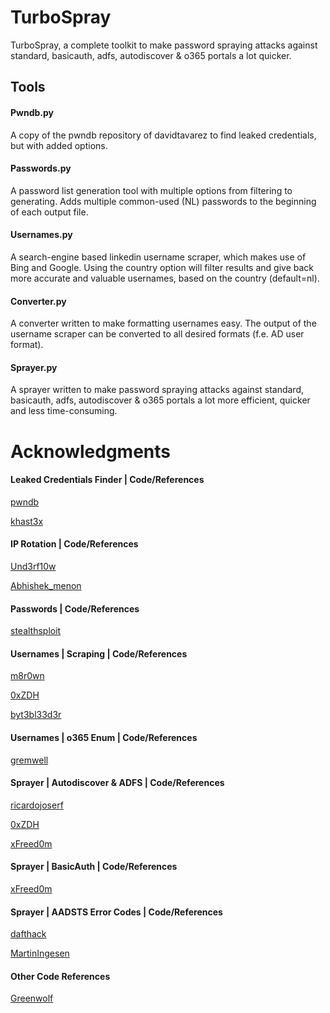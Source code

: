 # TurboSpray

TurboSpray, a complete toolkit to make password spraying attacks against standard, basicauth, adfs, autodiscover & o365 portals a lot quicker.

## Tools

#### Pwndb.py

A copy of the pwndb repository of davidtavarez to find leaked credentials, but with added options.


#### Passwords.py

A password list generation tool with multiple options from filtering to generating. Adds multiple common-used (NL) passwords to the beginning of each output file.


#### Usernames.py

A search-engine based linkedin username scraper, which makes use of Bing and Google. Using the country option will filter results and give back more accurate and valuable usernames, based on the country (default=nl).


#### Converter.py

A converter written to make formatting usernames easy. The output of the username scraper can be converted to all desired formats (f.e. AD user format).


#### Sprayer.py

A sprayer written to make password spraying attacks against standard, basicauth, adfs, autodiscover & o365 portals a lot more efficient, quicker and less time-consuming.


# Acknowledgments

#### Leaked Credentials Finder | Code/References
[pwndb](https://github.com/davidtavarez/pwndb)

[khast3x](https://github.com/khast3x/h8mail)

#### IP Rotation | Code/References
[Und3rf10w](https://github.com/Und3rf10w/kali-anonsurf)

[Abhishek_menon](https://medium.com/@abhishek_menon/anonymous-web-crawling-in-10-minutes-edff782decdc)

#### Passwords | Code/References
[stealthsploit](https://github.com/stealthsploit/Optimised-hashcat-Rule)

#### Usernames | Scraping | Code/References
[m8r0wn](https://github.com/m8r0wn/CrossLinked)

[0xZDH](https://github.com/0xZDH/BridgeKeeper)

[byt3bl33d3r](https://github.com/byt3bl33d3r/SprayingToolkit)

#### Usernames | o365 Enum | Code/References
[gremwell](https://github.com/gremwell/o365enum)

#### Sprayer | Autodiscover & ADFS | Code/References
[ricardojoserf](https://github.com/ricardojoserf/adfsbrute)

[0xZDH](https://github.com/0xZDH/o365spray)

[xFreed0m](https://github.com/xFreed0m/ADFSpray)

#### Sprayer | BasicAuth | Code/References
[xFreed0m](https://github.com/xFreed0m/ADFSpray)

#### Sprayer | AADSTS Error Codes | Code/References
[dafthack](https://github.com/dafthack/MSOLSpray)

[MartinIngesen](https://github.com/MartinIngesen/MSOLSpray)

#### Other Code References
[Greenwolf](https://github.com/Greenwolf/Spray)
